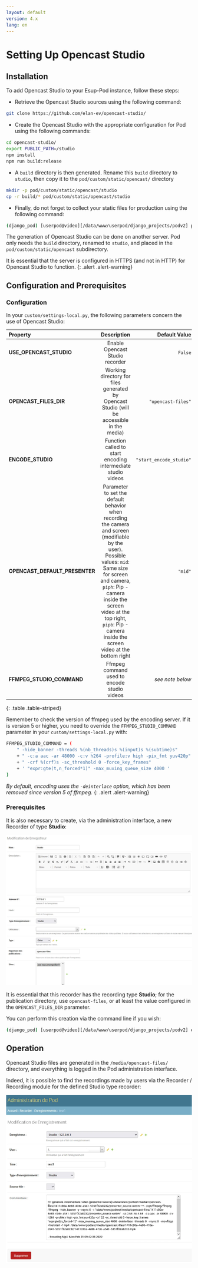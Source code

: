 ```yaml
---
layout: default
version: 4.x
lang: en
---
```


# Setting Up Opencast Studio

## Installation

To add Opencast Studio to your Esup-Pod instance, follow these steps:

* Retrieve the Opencast Studio sources using the following command:

```sh
git clone https://github.com/elan-ev/opencast-studio/
```

* Create the Opencast Studio with the appropriate configuration for Pod using the following commands:

```sh
cd opencast-studio/
export PUBLIC_PATH=/studio
npm install
npm run build:release
```

* A `build` directory is then generated. Rename this `build` directory to `studio`, then copy it to the `pod/custom/static/opencast/` directory

```sh
mkdir -p pod/custom/static/opencast/studio
cp -r build/* pod/custom/static/opencast/studio
```

* Finally, do not forget to collect your static files for production using the following command:

```sh
(django_pod) [userpod@video][/data/www/userpod/django_projects/podv2] python manage.py collectstatic
```

The generation of Opencast Studio can be done on another server. Pod only needs the `build` directory, renamed to `studio`, and placed in the `pod/custom/static/opencast` subdirectory.

It is essential that the server is configured in HTTPS (and not in HTTP) for Opencast Studio to function.
{: .alert .alert-warning}

## Configuration and Prerequisites

### Configuration

In your `custom/settings-local.py`, the following parameters concern the use of Opencast Studio:

| Property  | Description  | Default Value |
|:---------------|:------------------:|-----------------------:|
| **USE_OPENCAST_STUDIO** | Enable Opencast Studio recorder | `False` |
| **OPENCAST_FILES_DIR**  | Working directory for files generated by Opencast Studio (will be accessible in the media) | `"opencast-files"` |
| **ENCODE_STUDIO**       | Function called to start encoding intermediate studio videos | `"start_encode_studio"` |
| **OPENCAST_DEFAULT_PRESENTER** | Parameter to set the default behavior when recording the camera and screen (modifiable by the user). Possible values: `mid`: Same size for screen and camera, `piph`: Pip - camera inside the screen video at the top right, `pipb`: Pip - camera inside the screen video at the bottom right | `"mid"` |
| **FFMPEG_STUDIO_COMMAND** | Ffmpeg command used to encode studio videos | _see note below_ |
{: .table .table-striped}

Remember to check the version of ffmpeg used by the encoding server. If it is version 5 or higher, you need to override the `FFMPEG_STUDIO_COMMAND` parameter in your `custom/settings-local.py` with:

```sh
FFMPEG_STUDIO_COMMAND = (
    " -hide_banner -threads %(nb_threads)s %(input)s %(subtime)s"
    + " -c:a aac -ar 48000 -c:v h264 -profile:v high -pix_fmt yuv420p"
    + " -crf %(crf)s -sc_threshold 0 -force_key_frames"
    + ' "expr:gte(t,n_forced*1)" -max_muxing_queue_size 4000 '
)
```

_By default, encoding uses the `-deinterlace` option, which has been removed since version 5 of ffmpeg._
{: .alert .alert-warning}

### Prerequisites

It is also necessary to create, via the administration interface, a new Recorder of type **Studio**:

![Modification of the Recorder](opencast_screens/modif_recorder.webp)

It is essential that this recorder has the recording type **Studio**; for the publication directory, use `opencast-files`, or at least the value configured in the `OPENCAST_FILES_DIR` parameter.

You can perform this creation via the command line if you wish:

```sh
(django_pod) [userpod@video][/data/www/userpod/django_projects/podv2] echo "from pod.recorder.models import Recorder; from pod.video.models import Type; type=Type.objects.get(pk=1); rec=Recorder.objects.create(name='Studio', address_ip='127.0.0.1', recording_type='studio', type=type)" | python manage.py shell
```

## Operation

Opencast Studio files are generated in the `/media/opencast-files/` directory, and everything is logged in the Pod administration interface.

Indeed, it is possible to find the recordings made by users via the Recorder / Recording module for the defined Studio type recorder:

![Modification of the recording](opencast_screens/enregistrement.webp)
